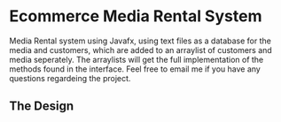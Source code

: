 # Ecommerce Media Rental System
Media Rental system using Javafx, using text files as a database for the media and customers, which are added to an arraylist of customers and media seperately. The arraylists will get the full implementation of the methods found in the interface. 
Feel free to email me if you have any questions regardeing the project.

## The Design

